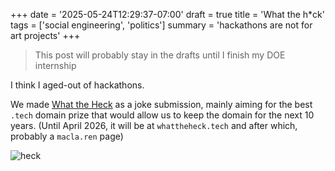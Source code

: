 +++
date = '2025-05-24T12:29:37-07:00'
draft = true
title = 'What the h*ck'
tags = ['social engineering', 'politics']
summary = 'hackathons are not for art projects'
+++

> This post will probably stay in the drafts until I finish my DOE internship

I think I aged-out of hackathons.

We made [What the Heck](https://whattheheck.tech) as a joke submission, mainly aiming for the best `.tech` domain prize that would allow us to keep the domain for the next 10 years. (Until April 2026, it will be at `whattheheck.tech` and after which, probably a `macla.ren` page)



![heck](/blog/wth/heck.png)